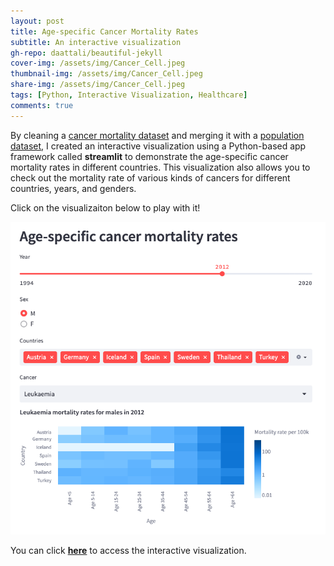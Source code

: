 ```yaml
---
layout: post
title: Age-specific Cancer Mortality Rates
subtitle: An interactive visualization
gh-repo: daattali/beautiful-jekyll
cover-img: /assets/img/Cancer_Cell.jpeg
thumbnail-img: /assets/img/Cancer_Cell.jpeg
share-img: /assets/img/Cancer_Cell.jpeg
tags: [Python, Interactive Visualization, Healthcare]
comments: true
---
```


By cleaning a [cancer mortality dataset](https://github.com/hms-dbmi/bmi706-2022/blob/main/cancer_data/cancer_ICD10.csv) and merging it with a [population dataset](https://github.com/hms-dbmi/bmi706-2022/blob/main/cancer_data/population.csv), I created an interactive visualization using a Python-based app framework called **streamlit** to demonstrate the age-specific cancer mortality rates in different countries. This visualization also allows you to check out the mortality rate of various kinds of cancers for different countries, years, and genders. 

Click on the visualizaiton below to play with it!

[![Cancer_viz](/assets/img/Cancer_Viz.png 'Cancer_Viz')](https://tony-xiayi-ding-bmi706-2023-ps3-streamlit-app-bg5nwe.streamlit.app/)

You can click **[here](https://tony-xiayi-ding-bmi706-2023-ps3-streamlit-app-bg5nwe.streamlit.app/)** to access the interactive visualization.

